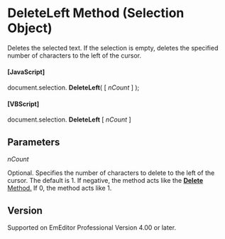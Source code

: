 # DeleteLeft Method (Selection Object)

Deletes the selected text. If the selection is empty, deletes the specified
number of characters to the left of the cursor.

#### \[JavaScript\]

document.selection. **DeleteLeft**( \[ _nCount_ \] );

#### \[VBScript\]

document.selection. **DeleteLeft** \[ _nCount_ \]

## Parameters

_nCount_

Optional. Specifies the number of characters to delete to the left of the
cursor. The default is 1. If negative, the method acts like
the
[**Delete** \
Method.](selection_delete) If 0, the method acts like 1.

## Version

Supported on EmEditor Professional Version 4.00 or later.
